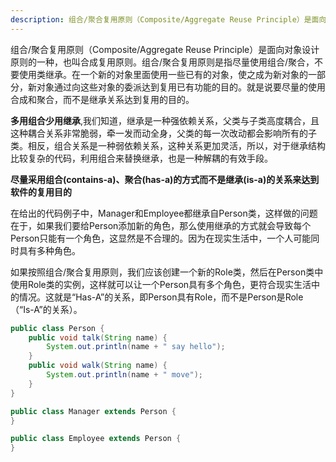 ```yaml
---
description: 组合/聚合复用原则（Composite/Aggregate Reuse Principle）是面向对象设计原则的一种，也叫合成复用原则
---
```

组合/聚合复用原则（Composite/Aggregate Reuse Principle）是面向对象设计原则的一种，也叫合成复用原则。组合/聚合复用原则是指尽量使用组合/聚合，不要使用类继承。在一个新的对象里面使用一些已有的对象，使之成为新对象的一部分，新对象通过向这些对象的委派达到复用已有功能的目的。就是说要尽量的使用合成和聚合，而不是继承关系达到复用的目的。

**多用组合少用继承**,我们知道，继承是一种强依赖关系，父类与子类高度耦合，且这种耦合关系非常脆弱，牵一发而动全身，父类的每一次改动都会影响所有的子类。相反，组合关系是一种弱依赖关系，这种关系更加灵活，所以，对于继承结构比较复杂的代码，利用组合来替换继承，也是一种解耦的有效手段。

**尽量采用组合(contains-a)、聚合(has-a)的方式而不是继承(is-a)的关系来达到软件的复用目的**


在给出的代码例子中，Manager和Employee都继承自Person类，这样做的问题在于，如果我们要给Person添加新的角色，那么使用继承的方式就会导致每个Person只能有一个角色，这显然是不合理的。因为在现实生活中，一个人可能同时具有多种角色。

如果按照组合/聚合复用原则，我们应该创建一个新的Role类，然后在Person类中使用Role类的实例，这样就可以让一个Person具有多个角色，更符合现实生活中的情况。这就是“Has-A”的关系，即Person具有Role，而不是Person是Role（“Is-A”的关系）。

~~~java
public class Person {
    public void talk(String name) {
        System.out.println(name + " say hello");
    }
    public void walk(String name) {
        System.out.println(name + " move");
    }
}

public class Manager extends Person { 
}

public class Employee extends Person {
}
~~~